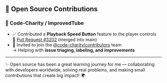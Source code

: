 ## 🌟 Open Source Contributions

### 📌 Code-Charity / ImprovedTube
- ✅ Contributed a **Playback Speed Button** feature to the player controls  
  🔗 [Pull Request #3202](https://github.com/code-charity/youtube/pull/3202) (merged into main)  
- 🎉 Invited to join the [@code-charity/contributors](https://github.com/code-charity) team  
  → Helping with **issue triaging, labeling, and improvements**  

---

✨ Open source has been a great learning journey for me — collaborating with developers worldwide, solving real problems, and making small contributions that create big impact! 🌍
